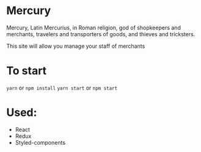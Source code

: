 # Mercury
Mercury, Latin Mercurius, in Roman religion, god of shopkeepers and merchants, travelers and transporters of goods, and thieves and tricksters. 

This site will allow you manage your staff of merchants

# To start

`yarn` or `npm install`
`yarn start` or `npm start`

# Used:
- React
- Redux
- Styled-components
